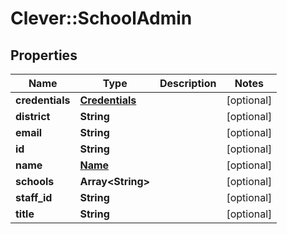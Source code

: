 # Clever::SchoolAdmin

## Properties
Name | Type | Description | Notes
------------ | ------------- | ------------- | -------------
**credentials** | [**Credentials**](Credentials.md) |  | [optional] 
**district** | **String** |  | [optional] 
**email** | **String** |  | [optional] 
**id** | **String** |  | [optional] 
**name** | [**Name**](Name.md) |  | [optional] 
**schools** | **Array&lt;String&gt;** |  | [optional] 
**staff_id** | **String** |  | [optional] 
**title** | **String** |  | [optional] 


